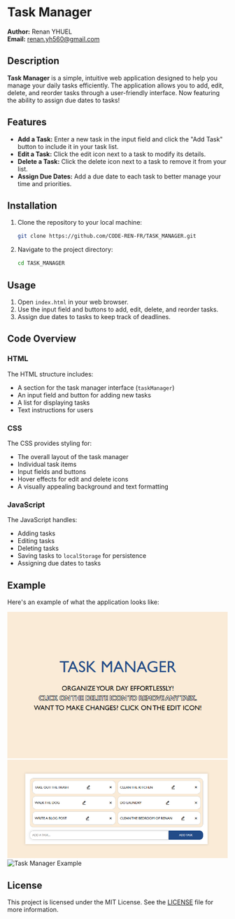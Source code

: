 # Task Manager

**Author:** Renan YHUEL  
**Email:** renan.yh560@gmail.com  

## Description

**Task Manager** is a simple, intuitive web application designed to help you manage your daily tasks efficiently. The application allows you to add, edit, delete, and reorder tasks through a user-friendly interface. Now featuring the ability to assign due dates to tasks!

## Features

- **Add a Task:** Enter a new task in the input field and click the "Add Task" button to include it in your task list.
- **Edit a Task:** Click the edit icon next to a task to modify its details.
- **Delete a Task:** Click the delete icon next to a task to remove it from your list.
- **Assign Due Dates:** Add a due date to each task to better manage your time and priorities.

## Installation

1. Clone the repository to your local machine:
    ```sh
    git clone https://github.com/CODE-REN-FR/TASK_MANAGER.git
    ```
2. Navigate to the project directory:
    ```sh
    cd TASK_MANAGER
    ```

## Usage

1. Open `index.html` in your web browser.
2. Use the input field and buttons to add, edit, delete, and reorder tasks.
3. Assign due dates to tasks to keep track of deadlines.

## Code Overview

### HTML

The HTML structure includes:
- A section for the task manager interface (`taskManager`)
- An input field and button for adding new tasks
- A list for displaying tasks
- Text instructions for users

### CSS

The CSS provides styling for:
- The overall layout of the task manager
- Individual task items
- Input fields and buttons
- Hover effects for edit and delete icons
- A visually appealing background and text formatting

### JavaScript

The JavaScript handles:
- Adding tasks
- Editing tasks
- Deleting tasks
- Saving tasks to `localStorage` for persistence
- Assigning due dates to tasks

## Example

Here's an example of what the application looks like:

![Task Manager Example](screenshot-1.png)
![Task Manager Example](screenshot-2.png)
![Task Manager Example](info.png)

## License

This project is licensed under the MIT License. See the [LICENSE](LICENSE) file for more information.


